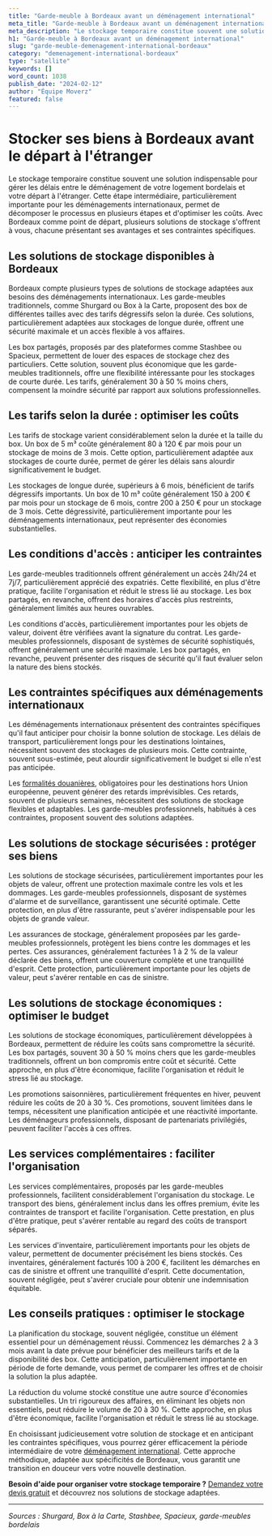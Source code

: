 ```yaml
---
title: "Garde-meuble à Bordeaux avant un déménagement international"
meta_title: "Garde-meuble à Bordeaux avant un déménagement international"
meta_description: "Le stockage temporaire constitue souvent une solution indispensable pour gérer les délais entre le déménagement de votre logement bordelais et votre d."
h1: "Garde-meuble à Bordeaux avant un déménagement international"
slug: "garde-meuble-demenagement-international-bordeaux"
category: "demenagement-international-bordeaux"
type: "satellite"
keywords: []
word_count: 1038
publish_date: "2024-02-12"
author: "Équipe Moverz"
featured: false
---
```



# Stocker ses biens à Bordeaux avant le départ à l'étranger

Le stockage temporaire constitue souvent une solution indispensable pour gérer les délais entre le déménagement de votre logement bordelais et votre départ à l'étranger. Cette étape intermédiaire, particulièrement importante pour les déménagements internationaux, permet de décomposer le processus en plusieurs étapes et d'optimiser les coûts. Avec Bordeaux comme point de départ, plusieurs solutions de stockage s'offrent à vous, chacune présentant ses avantages et ses contraintes spécifiques.

## Les solutions de stockage disponibles à Bordeaux

Bordeaux compte plusieurs types de solutions de stockage adaptées aux besoins des déménagements internationaux. Les garde-meubles traditionnels, comme Shurgard ou Box à la Carte, proposent des box de différentes tailles avec des tarifs dégressifs selon la durée. Ces solutions, particulièrement adaptées aux stockages de longue durée, offrent une sécurité maximale et un accès flexible à vos affaires.

Les box partagés, proposés par des plateformes comme Stashbee ou Spacieux, permettent de louer des espaces de stockage chez des particuliers. Cette solution, souvent plus économique que les garde-meubles traditionnels, offre une flexibilité intéressante pour les stockages de courte durée. Les tarifs, généralement 30 à 50 % moins chers, compensent la moindre sécurité par rapport aux solutions professionnelles.

## Les tarifs selon la durée : optimiser les coûts

Les tarifs de stockage varient considérablement selon la durée et la taille du box. Un box de 5 m³ coûte généralement 80 à 120 € par mois pour un stockage de moins de 3 mois. Cette option, particulièrement adaptée aux stockages de courte durée, permet de gérer les délais sans alourdir significativement le budget.

Les stockages de longue durée, supérieurs à 6 mois, bénéficient de tarifs dégressifs importants. Un box de 10 m³ coûte généralement 150 à 200 € par mois pour un stockage de 6 mois, contre 200 à 250 € pour un stockage de 3 mois. Cette dégressivité, particulièrement importante pour les déménagements internationaux, peut représenter des économies substantielles.

## Les conditions d'accès : anticiper les contraintes

Les garde-meubles traditionnels offrent généralement un accès 24h/24 et 7j/7, particulièrement apprécié des expatriés. Cette flexibilité, en plus d'être pratique, facilite l'organisation et réduit le stress lié au stockage. Les box partagés, en revanche, offrent des horaires d'accès plus restreints, généralement limités aux heures ouvrables.

Les conditions d'accès, particulièrement importantes pour les objets de valeur, doivent être vérifiées avant la signature du contrat. Les garde-meubles professionnels, disposant de systèmes de sécurité sophistiqués, offrent généralement une sécurité maximale. Les box partagés, en revanche, peuvent présenter des risques de sécurité qu'il faut évaluer selon la nature des biens stockés.

## Les contraintes spécifiques aux déménagements internationaux

Les déménagements internationaux présentent des contraintes spécifiques qu'il faut anticiper pour choisir la bonne solution de stockage. Les délais de transport, particulièrement longs pour les destinations lointaines, nécessitent souvent des stockages de plusieurs mois. Cette contrainte, souvent sous-estimée, peut alourdir significativement le budget si elle n'est pas anticipée.

Les [formalités douanières](/blog/international/formalites-douanieres-demenagement-international), obligatoires pour les destinations hors Union européenne, peuvent générer des retards imprévisibles. Ces retards, souvent de plusieurs semaines, nécessitent des solutions de stockage flexibles et adaptables. Les garde-meubles professionnels, habitués à ces contraintes, proposent souvent des solutions adaptées.

## Les solutions de stockage sécurisées : protéger ses biens

Les solutions de stockage sécurisées, particulièrement importantes pour les objets de valeur, offrent une protection maximale contre les vols et les dommages. Les garde-meubles professionnels, disposant de systèmes d'alarme et de surveillance, garantissent une sécurité optimale. Cette protection, en plus d'être rassurante, peut s'avérer indispensable pour les objets de grande valeur.

Les assurances de stockage, généralement proposées par les garde-meubles professionnels, protègent les biens contre les dommages et les pertes. Ces assurances, généralement facturées 1 à 2 % de la valeur déclarée des biens, offrent une couverture complète et une tranquillité d'esprit. Cette protection, particulièrement importante pour les objets de valeur, peut s'avérer rentable en cas de sinistre.

## Les solutions de stockage économiques : optimiser le budget

Les solutions de stockage économiques, particulièrement développées à Bordeaux, permettent de réduire les coûts sans compromettre la sécurité. Les box partagés, souvent 30 à 50 % moins chers que les garde-meubles traditionnels, offrent un bon compromis entre coût et sécurité. Cette approche, en plus d'être économique, facilite l'organisation et réduit le stress lié au stockage.

Les promotions saisonnières, particulièrement fréquentes en hiver, peuvent réduire les coûts de 20 à 30 %. Ces promotions, souvent limitées dans le temps, nécessitent une planification anticipée et une réactivité importante. Les déménageurs professionnels, disposant de partenariats privilégiés, peuvent faciliter l'accès à ces offres.

## Les services complémentaires : faciliter l'organisation

Les services complémentaires, proposés par les garde-meubles professionnels, facilitent considérablement l'organisation du stockage. Le transport des biens, généralement inclus dans les offres premium, évite les contraintes de transport et facilite l'organisation. Cette prestation, en plus d'être pratique, peut s'avérer rentable au regard des coûts de transport séparés.

Les services d'inventaire, particulièrement importants pour les objets de valeur, permettent de documenter précisément les biens stockés. Ces inventaires, généralement facturés 100 à 200 €, facilitent les démarches en cas de sinistre et offrent une tranquillité d'esprit. Cette documentation, souvent négligée, peut s'avérer cruciale pour obtenir une indemnisation équitable.

## Les conseils pratiques : optimiser le stockage

La planification du stockage, souvent négligée, constitue un élément essentiel pour un déménagement réussi. Commencez les démarches 2 à 3 mois avant la date prévue pour bénéficier des meilleurs tarifs et de la disponibilité des box. Cette anticipation, particulièrement importante en période de forte demande, vous permet de comparer les offres et de choisir la solution la plus adaptée.

La réduction du volume stocké constitue une autre source d'économies substantielles. Un tri rigoureux des affaires, en éliminant les objets non essentiels, peut réduire le volume de 20 à 30 %. Cette approche, en plus d'être économique, facilite l'organisation et réduit le stress lié au stockage.

En choisissant judicieusement votre solution de stockage et en anticipant les contraintes spécifiques, vous pourrez gérer efficacement la période intermédiaire de votre [déménagement international](/blog/demenagement-entreprise-bordeaux/demenagement-entreprise-bordeaux-guide). Cette approche méthodique, adaptée aux spécificités de Bordeaux, vous garantit une transition en douceur vers votre nouvelle destination.

**Besoin d'aide pour organiser votre stockage temporaire ?** [Demandez votre devis gratuit](https://moverz-bordeaux.fr/devis) et découvrez nos solutions de stockage adaptées.

---

*Sources : Shurgard, Box à la Carte, Stashbee, Spacieux, garde-meubles bordelais*
